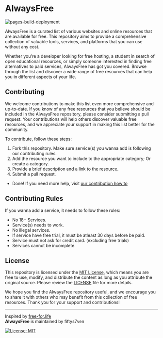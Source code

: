 # AlwaysFree

[![pages-build-deployment](https://github.com/fiftys7ven/alwaysfree/actions/workflows/pages/pages-build-deployment/badge.svg?branch=main)](https://github.com/fiftys7ven/alwaysfree/actions/workflows/pages/pages-build-deployment)

AlwaysFree is a curated list of various websites and online resources that are available for free. This repository aims to provide a comprehensive collection of valuable tools, services, and platforms that you can use without any cost.

Whether you're a developer looking for free hosting, a student in search of open educational resources, or simply someone interested in finding free alternatives to paid services, AlwaysFree has got you covered. Browse through the list and discover a wide range of free resources that can help you in different aspects of your life.

## Contributing

We welcome contributions to make this list even more comprehensive and up-to-date. If you know of any free resources that you believe should be included in the AlwaysFree repository, please consider submitting a pull request. Your contributions will help others discover valuable free resources, and we appreciate your support in making this list better for the community.

To contribute, follow these steps:

1. Fork this repository. Make sure service(s) you wanna add is following our contributing rules.
3. Add the resource you want to include to the appropriate category; Or create a category.
4. Provide a brief description and a link to the resource.
5. Submit a pull request.

- Done! If you need more help, visit [our contribution how to](https://fiftys7ven.github.io/alwaysfree/contributionhowto.html)
## Contributing Rules

If you wanna add a service, it needs to follow these rules:

- No 18+ Services.
- Service(s) needs to work.
- No illegal services.
- If service have free trial, it must be atleast 30 days before be paid.
- Service must not ask for credit card. (excluding free trials)
- Services cannot be incomplete.

## License

This repository is licensed under the [MIT License](LICENSE), which means you are free to use, modify, and distribute the content as long as you attribute the original source. Please review the [LICENSE](LICENSE) file for more details.

We hope you find the AlwaysFree repository useful, and we encourage you to share it with others who may benefit from this collection of free resources. Thank you for your support and contributions!

---

Inspired by [free-for.life](https://free-for.life/)<br>
**AlwaysFree** is maintained by fiftys7ven

[![License: MIT](https://img.shields.io/badge/License-MIT-blue.svg)](https://opensource.org/licenses/MIT)
